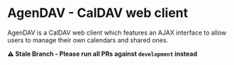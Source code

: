 # AgenDAV - CalDAV web client

AgenDAV is a CalDAV web client which features an AJAX interface to allow
users to manage their own calendars and shared ones.

**⚠️ Stale Branch - Please run all PRs against `development` instead**
